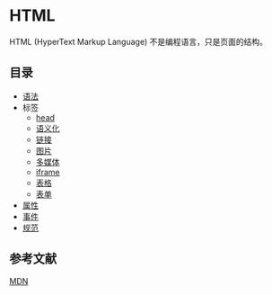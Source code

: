 # HTML

HTML (HyperText Markup Language) 不是编程语言，只是页面的结构。

## 目录

* [语法](./grammar.md)
* 标签
  * [head](./tags/head.md)
  * [语义化](./tags/base.md)
  * [链接](./tags/link.md)
  * [图片](./tags/image.md)
  * [多媒体](./tags/media.md)
  * [iframe](./tags/iframe.md)
  * [表格](./tags/table.md)
  * [表单](./tags/form.md)
* [属性](./attributes.md)
* [事件](./events.md)
* [规范](./standard.md)

## 参考文献

[MDN](https://developer.mozilla.org/en-US/docs/Web/HTML)
